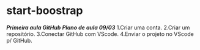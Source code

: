# start-boostrap
***Primeira aula GitHub***
***Plano de aula 09/03***
1.Criar uma conta.
2.Criar um repositório.
3.Conectar GitHub com VScode.
4.Enviar o projeto no VScode p/ GitHub.
